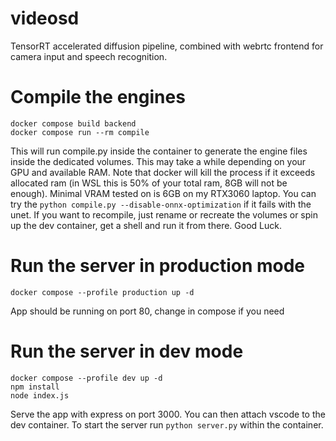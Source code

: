 # videosd

TensorRT accelerated diffusion pipeline, combined with webrtc frontend for camera input and speech recognition.

# Compile the engines

```
docker compose build backend
docker compose run --rm compile
```

This will run compile.py inside the container to generate the engine files inside the dedicated volumes. This may take a while depending on your GPU and available RAM.
Note that docker will kill the process if it exceeds allocated ram (in WSL this is 50% of your total ram, 8GB will not be enough).
Minimal VRAM tested on is 6GB on my RTX3060 laptop.  You can try the `python compile.py --disable-onnx-optimization` if it fails with the unet.
If you want to recompile, just rename or recreate the volumes or spin up the dev container, get a shell and run it from there. Good Luck.

# Run the server in production mode

```
docker compose --profile production up -d
```

App should be running on port 80, change in compose if you need

# Run the server in dev mode

```
docker compose --profile dev up -d
npm install
node index.js
```

Serve the app with express on port 3000. You can then attach vscode to the dev container. To start the server run `python server.py` within the container.
